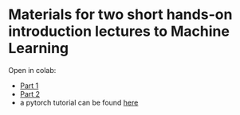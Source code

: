 # Materials for two short hands-on introduction lectures to Machine Learning

Open in colab:
* [Part 1](https://colab.research.google.com/github/matthias-k/computational_physics_2021/blob/main/01_linear_classification.ipynb)
* [Part 2](https://colab.research.google.com/github/matthias-k/computational_physics_2021/blob/main/02_mnist_classification.ipynb)
* a pytorch tutorial can be found [here](https://github.com/param087/Pytorch-tutorial-on-Google-colab)

